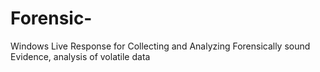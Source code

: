 # Forensic-
Windows Live Response for Collecting and Analyzing Forensically sound Evidence, analysis of volatile data 

